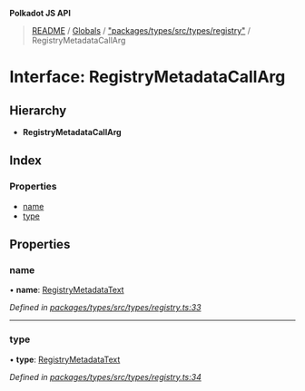 **Polkadot JS API**

> [README](../README.md) / [Globals](../globals.md) / ["packages/types/src/types/registry"](../modules/_packages_types_src_types_registry_.md) / RegistryMetadataCallArg

# Interface: RegistryMetadataCallArg

## Hierarchy

* **RegistryMetadataCallArg**

## Index

### Properties

* [name](_packages_types_src_types_registry_.registrymetadatacallarg.md#name)
* [type](_packages_types_src_types_registry_.registrymetadatacallarg.md#type)

## Properties

### name

•  **name**: [RegistryMetadataText](_packages_types_src_types_registry_.registrymetadatatext.md)

*Defined in [packages/types/src/types/registry.ts:33](https://github.com/polkadot-js/api/blob/8631f68ba/packages/types/src/types/registry.ts#L33)*

___

### type

•  **type**: [RegistryMetadataText](_packages_types_src_types_registry_.registrymetadatatext.md)

*Defined in [packages/types/src/types/registry.ts:34](https://github.com/polkadot-js/api/blob/8631f68ba/packages/types/src/types/registry.ts#L34)*
